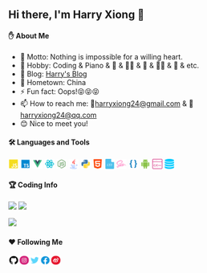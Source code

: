 ## Hi there, I'm Harry Xiong 👋

<!--
**HarryXiong24/HarryXiong24** is a ✨ _special_ ✨ repository because its `README.md` (this file) appears on your GitHub profile.

Here are some ideas to get you started:

- 🔭 I’m currently working on ...
- 🌱 I’m currently learning ...
- 👯 I’m looking to collaborate on ...
- 🔭 I'm currently working on ...
- 🤔 I’m looking for help with ...
- 💬 Ask me about ...
- 📫 How to reach me: ...
- 😄 Pronouns: ...
- ⚡ Fun fact: ...
-->

#### :raised_hand: About Me

- 🌟 Motto: Nothing is impossible for a willing heart.
- 🌱 Hobby: Coding & Piano & 🏀 &  🏊‍♂️ & 🏸 & 🚴‍♂️ & 🎤 & etc.
- 🤟 Blog: [Harry's Blog](https://www.harryxiong24.com)
- 🏡 Hometown: China
- ⚡ Fun fact: Oops!😝😝😝
- 📫 How to reach me: 💌harryxiong24@gmail.com & 💌harryxiong24@qq.com
- 😊 Nice to meet you!

#### 🛠 Languages and Tools  

<p>
  <code><img height="20" src="./assets/JavaScript.png"></code>
  <code><img height="20" src="./assets/typescript.png"></code>
  <code><img height="20" src="./assets/Vue.png"></code>
  <code><img height="20" src="./assets/react.png"></code>
  <code><img height="20" src="./assets/nodejs.png"></code>
  <code><img height="20" src="./assets/java.png"></code>
  <code><img height="20" src="./assets/python.png"></code>
  <code><img height="20" src="./assets/html.png"></code>
  <code><img height="20" src="./assets/css.png"></code>
  <code><img height="20" src="./assets/scss.png"></code>
  <code><img height="20" src="./assets/less.png"></code>
  <code><img height="20" src="./assets/android.png"></code>
  <code><img height="20" src="./assets/c.png"></code>
  <code><img height="20" src="./assets/sql.png"></code>
</p>
  
#### :trophy: Coding Info

<p>
  <img height="186em" src="https://github-readme-stats.anuraghazra1.vercel.app/api?username=harryxiong24&count_private=true&show_icons=true&include_all_commits=true&theme=gruvbox"/>
  <img height="186em" src="https://github-readme-stats.anuraghazra1.vercel.app/api/top-langs/?username=harryxiong24&hide=css,html,scss,less,stylus&langs_count=10&layout=compact&theme=gruvbox"/>
</p>

<p>
  <img height="286em" src="https://activity-graph.herokuapp.com/graph?username=harryxiong24&theme=xcode"/>
</p>

#### :hearts: Following Me

<a href="https://github.com/HarryXiong24">
  <img align="left" alt="Harry Xiong | GitHub" width="21px" height="20" src="./assets/github.svg" /></a>
<a href="https://www.instagram.com/harryxiong24">
  <img align="left" alt="Harry Xiong | Instagram" width="21px" height="20" src="./assets/instagram.svg" /></a>
<a href="https://twitter.com/harryxiong24">
  <img align="left" alt="Harry Xiong | Twitter" width="21px" height="20" src="./assets/twitter.svg" /></a>
<a href="https://www.facebook.com/profile.php?id=100029583726018">
  <img align="left" alt="Harry Xiong | Weibo" width="21px" height="20" src="./assets/facebook.svg" /></a>
<a href="https://weibo.com/6571395830/profile?rightmod=1&wvr=6&mod=personinfo&is_all=1">
  <img align="left" alt="Harry Xiong | Weibo" width="21px" height="20" src="./assets/weibo.svg" /></a>


<!-- **Item**
[![Readme Card](https://github-readme-stats.vercel.app/api/pin/?username=anuraghazra&repo=github-readme-stats)](https://github.com/anuraghazra/github-readme-stats) -->



